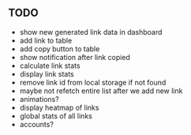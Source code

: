 ## TODO

- show new generated link data in dashboard
- add link to table
- add copy button to table
- show notification after link copied
- calculate link stats
- display link stats
- remove link id from local storage if not found
- maybe not refetch entire list after we add new link
- animations?
- display heatmap of links
- global stats of all links
- accounts?

